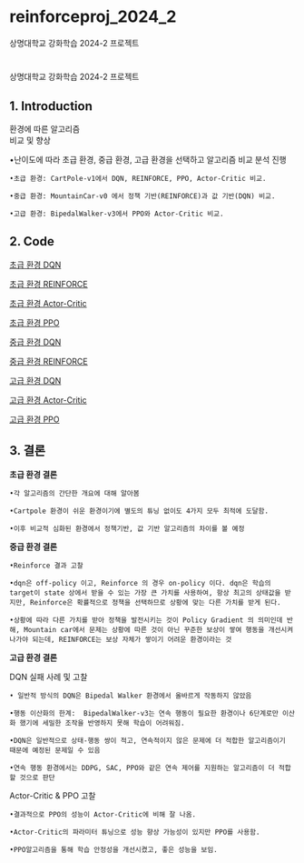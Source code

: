 # reinforceproj_2024_2
상명대학교 강화학습 2024-2 프로젝트

# 
상명대학교 강화학습 2024-2 프로젝트

## 1. Introduction
환경에 따른 알고리즘  
비교 및 향상

•난이도에 따라 초급 환경, 중급 환경, 고급 환경을 선택하고 알고리즘 비교 분석 진행

	•초급 환경: CartPole-v1에서 DQN, REINFORCE, PPO, Actor-Critic 비교.

	•중급 환경: MountainCar-v0 에서 정책 기반(REINFORCE)과 값 기반(DQN) 비교.

	•고급 환경: BipedalWalker-v3에서 PPO와 Actor-Critic 비교.


## 2. Code
[초급 환경 DQN](https://github.com/gkstmdgnsgong/reinforceproj_2024_2/blob/main/code/cartpole_DQN.ipynb)

[초급 환경 REINFORCE](https://github.com/gkstmdgnsgong/reinforceproj_2024_2/blob/main/code/cartpole_REINFORCE.ipynb)

[초급 환경 Actor-Critic](https://github.com/gkstmdgnsgong/reinforceproj_2024_2/blob/main/code/cartpole_actor_critic.ipynb)

[초급 환경 PPO](https://github.com/gkstmdgnsgong/reinforceproj_2024_2/blob/main/code/cartpole_PPO.ipynb)

[중급 환경 DQN](https://github.com/gkstmdgnsgong/reinforceproj_2024_2/blob/main/code/mountain_DQN.ipynb)

[중급  환경 REINFORCE](https://github.com/gkstmdgnsgong/reinforceproj_2024_2/blob/main/code/mountain_REINFORCE.ipynb)

[고급 환경 DQN](https://github.com/gkstmdgnsgong/reinforceproj_2024_2/blob/main/code/bipedal_DQN.ipynb)

[고급 환경 Actor-Critic](https://github.com/gkstmdgnsgong/reinforceproj_2024_2/blob/main/code/bipedal_actor-critic.ipynb)

[고급 환경 PPO](https://github.com/gkstmdgnsgong/reinforceproj_2024_2/blob/main/code/bipedal_PPO.ipynb)


## 3. 결론

**초급 환경 결론**

	•각 알고리즘의 간단한 개요에 대해 알아봄

	•Cartpole 환경이 쉬운 환경이기에 별도의 튜닝 없이도 4가지 모두 최적에 도달함.

	•이후 비교적 심화된 환경에서 정책기반, 값 기반 알고리즘의 차이를 볼 예정

**중급 환경 결론**

	•Reinforce 결과 고찰

	•dqn은 off-policy 이고, Reinforce 의 경우 on-policy 이다. dqn은 학습의 target이 state 상에서 받을 수 있는 가장 큰 가치를 사용하여, 항상 최고의 상태값을 받지만, Reinforce은 확률적으로 정책을 선택하므로 상황에 맞는 다른 가치를 받게 된다.

	•상황에 따라 다른 가치를 받아 정책을 발전시키는 것이 Policy Gradient 의 의미인데 반해, Mountain car에서 문제는 상황에 따른 것이 아닌 꾸준한 보상이 쌓여 행동을 개선시켜 나가야 되는데, REINFORCE는 보상 자체가 쌓이기 어려운 환경이라는 것

**고급 환경 결론**

DQN 실패 사례 및 고찰

	• 일반적 방식의 DQN은 Bipedal Walker 환경에서 올바르게 작동하지 않았음

	•행동 이산화의 한계:  BipedalWalker-v3는 연속 행동이 필요한 환경이나 6단계로만 이산화 했기에 세밀한 조작을 반영하지 못해 학습이 어려워짐.

	•DQN은 일반적으로 상태-행동 쌍이 적고, 연속적이지 않은 문제에 더 적합한 알고리즘이기 때문에 예정된 문제일 수 있음

	•연속 행동 환경에서는 DDPG, SAC, PPO와 같은 연속 제어를 지원하는 알고리즘이 더 적합할 것으로 판단

Actor-Critic & PPO 고찰

	•결과적으로 PPO의 성능이 Actor-Critic에 비해 잘 나옴.

	•Actor-Critic의 파라미터 튜닝으로 성능 향상 가능성이 있지만 PPO를 사용함.

	•PPO알고리즘을 통해 학습 안정성을 개선시켰고, 좋은 성능을 보임.
